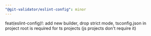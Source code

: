 ```yaml
---
"@git-validator/eslint-config": minor
---
```


feat(eslint-config)!: add new builder, drop strict mode, tsconfig.json in project root is required for ts projects (js projects don't require it)
